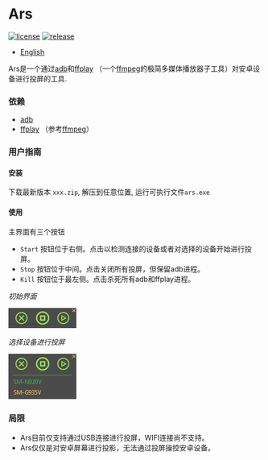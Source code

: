# Ars
[![license](https://img.shields.io/github/license/zi-l/ars.svg?style=for-the-badge)](https://github.com/zi-l/ars/blob/master/LICENSE)
[![release](https://img.shields.io/github/downloads/zi-l/ars/total.svg?color=green&style=for-the-badge)](https://github.com/zi-l/ars/releases)

- [English](https://github.com/zi-l/ars/blob/master/README.md)

Ars是一个通过[adb](https://developer.android.com/studio/command-line/adb)和[ffplay](https://ffmpeg.org/ffplay.html) （一个[ffmpeg](https://github.com/FFmpeg/FFmpeg)的极简多媒体播放器子工具）对安卓设备进行投屏的工具.


### 依赖
- [adb](https://developer.android.com/studio/command-line/adb)
- [ffplay](https://ffmpeg.org/ffplay.html) （参考[ffmpeg](https://github.com/FFmpeg/FFmpeg)）

### 用户指南

#### 安装
下载最新版本 `xxx.zip`, 解压到任意位置, 运行可执行文件`ars.exe`

#### 使用
主界面有三个按钮

- `Start` 按钮位于右侧。点击以检测连接的设备或者对选择的设备开始进行投屏。
- `Stop` 按钮位于中间。点击关闭所有投屏，但保留adb进程。
- `Kill` 按钮位于最左侧。点击杀死所有adb和ffplay进程。

*初始界面*

[![ars](https://github.com/zi-l/ars/blob/master/docs/image/ars.png)](https://github.com/zi-l/ars/blob/master/docs/image/ars.png)

*选择设备进行投屏*

[![select](https://github.com/zi-l/ars/blob/master/docs/image/select.png)](https://github.com/zi-l/ars/blob/master/docs/image/select.png)


### 局限
- Ars目前仅支持通过USB连接进行投屏，WIFI连接尚不支持。
- Ars仅仅是对安卓屏幕进行投影，无法通过投屏操控安卓设备。
